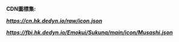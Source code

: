**CDN圖標集:**


***https://cn.hk.dedyn.io/raw/icon.json***


***https://fbi.hk.dedyn.io/Emokui/Sukuna/main/icon/Musashi.json***
